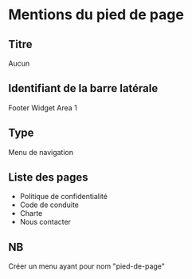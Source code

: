 # Mentions du pied de page

## Titre

Aucun

## Identifiant de la barre latérale

Footer Widget Area 1

## Type

Menu de navigation

## Liste des pages

+ Politique de confidentialité
+ Code de conduite
+ Charte
+ Nous contacter

## NB

Créer un menu ayant pour nom "pied-de-page"